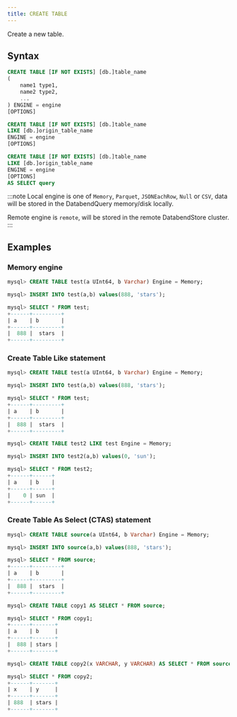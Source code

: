 ```yaml
---
title: CREATE TABLE
---
```


Create a new table.

## Syntax

```sql
CREATE TABLE [IF NOT EXISTS] [db.]table_name
(
    name1 type1,
    name2 type2,
    ...
) ENGINE = engine
[OPTIONS]
```
```sql
CREATE TABLE [IF NOT EXISTS] [db.]table_name
LIKE [db.]origin_table_name
ENGINE = engine
[OPTIONS]
```
```sql
CREATE TABLE [IF NOT EXISTS] [db.]table_name
LIKE [db.]origin_table_name
ENGINE = engine
[OPTIONS]
AS SELECT query
```

:::note
Local engine is one of `Memory`, `Parquet`, `JSONEachRow`, `Null` or `CSV`, data will be stored in the DatabendQuery memory/disk locally.

Remote engine is `remote`, will be stored in the remote DatabendStore cluster.
:::


## Examples

### Memory engine

```sql
mysql> CREATE TABLE test(a UInt64, b Varchar) Engine = Memory;

mysql> INSERT INTO test(a,b) values(888, 'stars');

mysql> SELECT * FROM test;
+------+---------+
| a    | b       |
+------+---------+
|  888 |  stars  |
+------+---------+
```
### Create Table Like statement
```sql
mysql> CREATE TABLE test(a UInt64, b Varchar) Engine = Memory;

mysql> INSERT INTO test(a,b) values(888, 'stars');

mysql> SELECT * FROM test;
+------+---------+
| a    | b       |
+------+---------+
|  888 |  stars  |
+------+---------+

mysql> CREATE TABLE test2 LIKE test Engine = Memory;

mysql> INSERT INTO test2(a,b) values(0, 'sun');

mysql> SELECT * FROM test2;
+------+------+
| a    | b    |
+------+------+
|    0 | sun  |
+------+------+
```

### Create Table As Select (CTAS) statement

```sql
mysql> CREATE TABLE source(a UInt64, b Varchar) Engine = Memory;

mysql> INSERT INTO source(a,b) values(888, 'stars');

mysql> SELECT * FROM source;
+------+---------+
| a    | b       |
+------+---------+
|  888 |  stars  |
+------+---------+

mysql> CREATE TABLE copy1 AS SELECT * FROM source;

mysql> SELECT * FROM copy1;
+------+-------+
| a    | b     |
+------+-------+
|  888 | stars |
+------+-------+

mysql> CREATE TABLE copy2(x VARCHAR, y VARCHAR) AS SELECT * FROM source;

mysql> SELECT * FROM copy2;
+------+-------+
| x    | y     |
+------+-------+
| 888  | stars |
+------+-------+
```